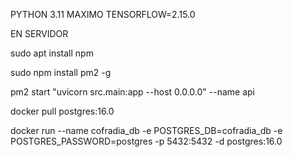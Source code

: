 PYTHON 3.11 MAXIMO
TENSORFLOW=2.15.0


EN SERVIDOR

sudo apt install npm

sudo npm install pm2 -g

pm2 start "uvicorn src.main:app --host 0.0.0.0" --name api

docker pull postgres:16.0

docker run --name cofradia_db -e POSTGRES_DB=cofradia_db -e POSTGRES_PASSWORD=postgres -p 5432:5432 -d postgres:16.0